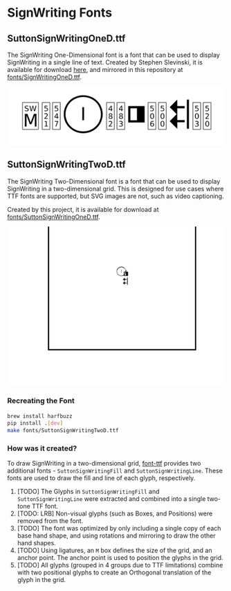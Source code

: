 # SignWriting Fonts

## SuttonSignWritingOneD.ttf

The SignWriting One-Dimensional font is a font that can be used to display SignWriting in a single line of text.
Created by Stephen Slevinski, it is available for download [here](https://github.com/sutton-signwriting/font-ttf),
and mirrored in this repository at [fonts/SignWritingOneD.ttf](fonts/SignWritingOneD.ttf).

![Example of the SuttonSignWritingOneD font](assets/SuttonSignWritingOneD-example.png)

## SuttonSignWritingTwoD.ttf

The SignWriting Two-Dimensional font is a font that can be used to display SignWriting in a two-dimensional grid.
This is designed for use cases where TTF fonts are supported, but SVG images are not, such as video captioning.

Created by this project, it is available for download at [fonts/SuttonSignWritingOneD.ttf](fonts/SuttonSignWritingOneD.ttf).

![Example of the SuttonSignWritingTwoD font](assets/SuttonSignWritingTwoD-example.png)

### Recreating the Font

```bash
brew install harfbuzz
pip install .[dev]
make fonts/SuttonSignWritingTwoD.ttf
```

### How was it created?

To draw SignWriting in a two-dimensional grid, [font-ttf](https://github.com/sutton-signwriting/font-ttf) provides 
two additional fonts - `SuttonSignWritingFill` and `SuttonSignWritingLine`. 
These fonts are used to draw the fill and line of each glyph, respectively.

1. [TODO] The Glyphs in `SuttonSignWritingFill` and `SuttonSignWritingLine` were extracted and combined into a single two-tone TTF font.
2. [TODO: LRB] Non-visual glyphs (such as Boxes, and Positions) were removed from the font.
3. [TODO] The font was optimized by only including a single copy of each base hand shape, 
   and using rotations and mirroring to draw the other hand shapes.
4. [TODO] Using ligatures, an `M` box defines the size of the grid, and an anchor point.
   The anchor point is used to position the glyphs in the grid.
5. [TODO] All glyphs (grouped in 4 groups due to TTF limitations) combine with two positional glyphs to create an 
   Orthogonal translation of the glyph in the grid.

